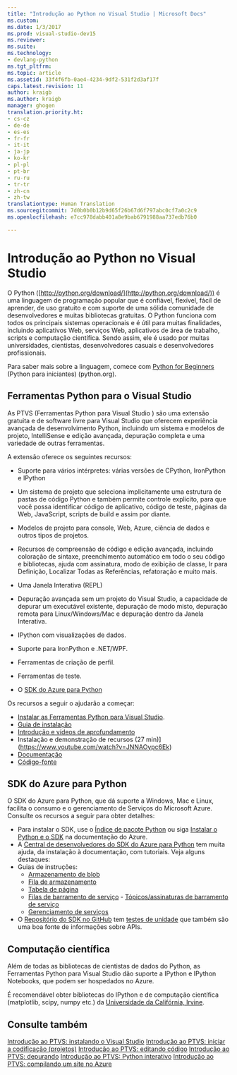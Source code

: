 ```yaml
---
title: "Introdução ao Python no Visual Studio | Microsoft Docs"
ms.custom: 
ms.date: 1/3/2017
ms.prod: visual-studio-dev15
ms.reviewer: 
ms.suite: 
ms.technology:
- devlang-python
ms.tgt_pltfrm: 
ms.topic: article
ms.assetid: 33f4f6fb-0ae4-4234-9df2-531f2d3af17f
caps.latest.revision: 11
author: kraigb
ms.author: kraigb
manager: ghogen
translation.priority.ht:
- cs-cz
- de-de
- es-es
- fr-fr
- it-it
- ja-jp
- ko-kr
- pl-pl
- pt-br
- ru-ru
- tr-tr
- zh-cn
- zh-tw
translationtype: Human Translation
ms.sourcegitcommit: 7d0b0b0b12b9d65f26b67d6f797abc0cf7a0c2c9
ms.openlocfilehash: e7cc978dabb401a8e9bab6791988aa737edb76b0

---
```

# <a name="getting-started-with-python-in-visual-studio"></a>Introdução ao Python no Visual Studio

O Python ([http://python.org/download/](http://python.org/download/)) é uma linguagem de programação popular que é confiável, flexível, fácil de aprender, de uso gratuito e com suporte de uma sólida comunidade de desenvolvedores e muitas bibliotecas gratuitas. O Python funciona com todos os principais sistemas operacionais e é útil para muitas finalidades, incluindo aplicativos Web, serviços Web, aplicativos de área de trabalho, scripts e computação científica. Sendo assim, ele é usado por muitas universidades, cientistas, desenvolvedores casuais e desenvolvedores profissionais.

Para saber mais sobre a linguagem, comece com [Python for Beginners](https://www.python.org/about/gettingstarted/) (Python para iniciantes) (python.org).

## <a name="python-tools-for-visual-studio"></a>Ferramentas Python para o Visual Studio

As PTVS (Ferramentas Python para Visual Studio ) são uma extensão gratuita e de software livre para Visual Studio que oferecem experiência avançada de desenvolvimento Python, incluindo um sistema e modelos de projeto, IntelliSense e edição avançada, depuração completa e uma variedade de outras ferramentas.

A extensão oferece os seguintes recursos:

- Suporte para vários intérpretes: várias versões de CPython, IronPython e IPython
- Um sistema de projeto que seleciona implicitamente uma estrutura de pastas de código Python e também permite controle explícito, para que você possa identificar código de aplicativo, código de teste, páginas da Web, JavaScript, scripts de build e assim por diante.
- Modelos de projeto para console, Web, Azure, ciência de dados e outros tipos de projetos.
- Recursos de compreensão de código e edição avançada, incluindo coloração de sintaxe, preenchimento automático em todo o seu código e bibliotecas, ajuda com assinatura, modo de exibição de classe, Ir para Definição, Localizar Todas as Referências, refatoração e muito mais.
- Uma Janela Interativa (REPL)
- Depuração avançada sem um projeto do Visual Studio, a capacidade de depurar um executável existente, depuração de modo misto, depuração remota para Linux/Windows/Mac e depuração dentro da Janela Interativa.

- IPython com visualizações de dados.
- Suporte para IronPython e .NET/WPF.
- Ferramentas de criação de perfil.
- Ferramentas de teste.
- O [SDK do Azure para Python](#azure-sdk-for-python)

Os recursos a seguir o ajudarão a começar:

- [Instalar as Ferramentas Python para Visual Studio](https://www.visualstudio.com/vs/python/).
- [Guia de instalação](https://github.com/Microsoft/PTVS/wiki/PTVS-Installation)
- [Introdução e vídeos de aprofundamento](https://www.youtube.com/playlist?list=PLReL099Y5nRdLgGAdrb_YeTdEnd23s6Ff)
- Instalação e demonstração de recursos (27 min)] (https://www.youtube.com/watch?v=JNNAOypc6Ek)
- [Documentação](https://github.com/Microsoft/PTVS/wiki)
- [Código-fonte](https://github.com/Microsoft/ptvs)


## <a name="azure-sdk-for-python"></a>SDK do Azure para Python

O SDK do Azure para Python, que dá suporte a Windows, Mac e Linux, facilita o consumo e o gerenciamento de Serviços do Microsoft Azure. Consulte os recursos a seguir para obter detalhes:

- Para instalar o SDK, use o [Índice de pacote Python](https://pypi.python.org/pypi/azure) ou siga [Instalar o Python e o SDK](https://azure.microsoft.com/documentation/articles/python-how-to-install/) na documentação do Azure.
- A [Central de desenvolvedores do SDK do Azure para Python](http://azure.microsoft.com/en-us/develop/python/) tem muita ajuda, da instalação à documentação, com tutoriais.  Veja alguns destaques:
- Guias de instruções:
  - [Armazenamento de blob](http://azure.microsoft.com/en-us/develop/python/how-to-guides/blob-service/)
  - [Fila de armazenamento](http://azure.microsoft.com/en-us/develop/python/how-to-guides/queue-service/)
  - [Tabela de página](http://azure.microsoft.com/en-us/develop/python/how-to-guides/table-service/)
  - [Filas de barramento de serviço](http://azure.microsoft.com/en-us/develop/python/how-to-guides/service-bus-queues/)   - [Tópicos/assinaturas de barramento de serviço](http://azure.microsoft.com/en-us/develop/python/how-to-guides/service-bus-topics/)
  - [Gerenciamento de serviços](http://azure.microsoft.com/en-us/develop/python/how-to-guides/service-management/)
- O [Repositório do SDK no GitHub](https://github.com/Azure/azure-sdk-for-python) tem [testes de unidade](https://github.com/Azure/azure-sdk-for-python/tree/master/azure-mgmt/tests) que também são uma boa fonte de informações sobre APIs.


## <a name="scientific-computing"></a>Computação científica
Além de todas as bibliotecas de cientistas de dados do Python, as Ferramentas Python para Visual Studio dão suporte a IPython e IPython Notebooks, que podem ser hospedados no Azure.

É recomendável obter bibliotecas do IPython e de computação científica (matplotlib, scipy, numpy etc.) da [Universidade da Califórnia, Irvine](http://www.lfd.uci.edu/~gohlke/pythonlibs/#scipy-stack).

## <a name="see-also"></a>Consulte também
 [Introdução ao PTVS: instalando o Visual Studio](../python/getting-started-with-ptvs-setting-up-visual-studio.md)
 [Introdução ao PTVS: iniciar a codificação (projetos)](../python/getting-started-with-ptvs-start-coding-projects.md)
 [Introdução ao PTVS: editando código](../python/getting-started-with-ptvs-editing-code.md)
 [Introdução ao PTVS: depurando](../python/getting-started-with-ptvs-debugging.md)
 [Introdução ao PTVS: Python interativo](../python/getting-started-with-ptvs-interactive-python.md)
 [Introdução ao PTVS: compilando um site no Azure](../python/getting-started-with-ptvs-building-a-website-in-azure.md)


<!--HONumber=Feb17_HO4-->


